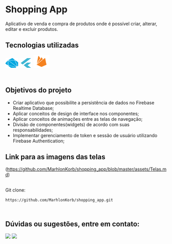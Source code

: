 <h1>Shopping App</h1>
<div>
<p>Aplicativo de venda e compra de produtos onde é possível criar, alterar, editar e excluir produtos.</p>
</div>
<div><h2>Tecnologias utilizadas</h2>
<a href="https://flutter.dev/">
         <img height="30" width="40" src="https://raw.githubusercontent.com/devicons/devicon/master/icons/dart/dart-plain.svg"></a>
     <a <a href="https://flutter.dev/">
         <img height="30" width="40"  src="https://raw.githubusercontent.com/devicons/devicon/master/icons/flutter/flutter-plain.svg"></a>
<a <a href="https://flutter.dev/">
         <img height="40" width="50"  src="https://raw.githubusercontent.com/devicons/devicon/master/icons/firebase/firebase-plain.svg"></a>
</div>


<h2><br>Objetivos do projeto</h2>

- Criar aplicativo que possibilite a persistência de dados no Firebase Realtime Database;
- Aplicar conceitos de design de interface nos componentes;
- Aplicar conceitos de animações entre as telas de navegação;
- Divisão de componentes(widgets) de acordo com suas responsabilidades;
- Implementar gerenciamento de token e sessão de usuário utilizando Firebase Authentication;

<h2>Link para as imagens das telas</h2>

<a>(https://github.com/MarhlonKorb/shopping_app/blob/master/assets/Telas.md) <a/>

<br>Git clone:

```
https://github.com/MarhlonKorb/shopping_app.git
```
<h2><br>Dúvidas ou sugestões, entre em contato:</h2>

<a href="https://www.linkedin.com/in/marhlon-korb-de-oliveira-70282a78/" target="_blank"><img src="https://img.shields.io/badge/-LinkedIn-%230077B5?style=for-the-badge&logo=linkedin&logoColor=white" target="_blank"></a> <a href = "mailto:marhlonkorb@hotmail.com"><img src="https://img.shields.io/badge/-Gmail-%23333?style=for-the-badge&logo=gmail&logoColor=white" target="_blank"></a>
